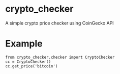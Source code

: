 
# crypto_checker

A simple crypto price checker using CoinGecko API


# Example

```
from crypto_checker.checker import CryptoChecker
cc = CryptoChecker()
cc.get_price('bitcoin')
```
